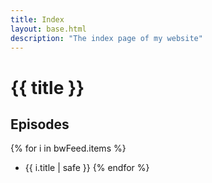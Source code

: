 ```yaml
---
title: Index
layout: base.html
description: "The index page of my website"
---
```

# {{ title }}

## Episodes
{% for i in bwFeed.items %}
* {{ i.title | safe }}
{% endfor %}